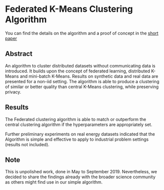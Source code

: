 # Federated K-Means Clustering Algorithm
You can find the details on the algorithm and a proof of concept in the [short paper](Federated-kmeans.pdf)

## Abstract
An algorithm to cluster distributed datasets without communicating data is introduced. It builds upon the concept of federated learning, distributed K-Means and mini-batch K-Means. Results on synthetic data and real data are presented for a non-iid setting. The algorithm is able to produce a clustering of similar or better quality than central K-Means clustering, while preserving privacy.

## Results
The Federated clustering algorithm is able to match or outperform the central clustering algorithm if the hyperparameters are appropriately set. 

Further preliminary experiments on real energy datasets indicated that the Algorithm is simple and effective to apply to industrial problem settings (results not included). 

## Note
This is unpolished work, done in May to September 2019. Nevertheless, we decided to share the findings already with the broader science community as others might find use in our simple algorithm.
